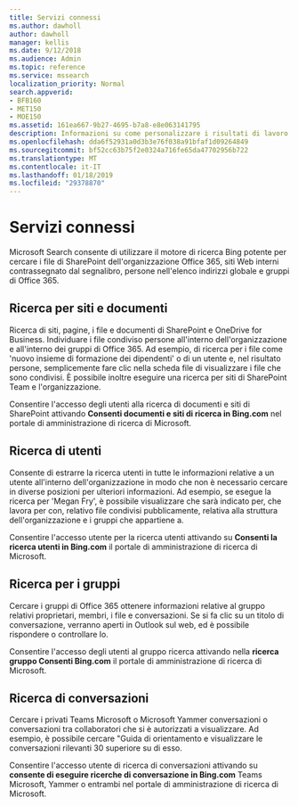 ```yaml
---
title: Servizi connessi
ms.author: dawholl
author: dawholl
manager: kellis
ms.date: 9/12/2018
ms.audience: Admin
ms.topic: reference
ms.service: mssearch
localization_priority: Normal
search.appverid:
- BFB160
- MET150
- MOE150
ms.assetid: 161ea667-9b27-4695-b7a8-e8e063141795
description: Informazioni su come personalizzare i risultati di lavoro che vengono visualizzati quando si utilizza Microsoft Search.
ms.openlocfilehash: dda6f52931a0d3b3e76f038a91bfaf1d09264849
ms.sourcegitcommit: bf52cc63b75f2e0324a716fe65da47702956b722
ms.translationtype: MT
ms.contentlocale: it-IT
ms.lasthandoff: 01/18/2019
ms.locfileid: "29378870"
---
```

# <a name="connected-services"></a>Servizi connessi

Microsoft Search consente di utilizzare il motore di ricerca Bing potente per cercare i file di SharePoint dell'organizzazione Office 365, siti Web interni contrassegnato dal segnalibro, persone nell'elenco indirizzi globale e gruppi di Office 365.
  
## <a name="search-for-sites-and-documents"></a>Ricerca per siti e documenti

Ricerca di siti, pagine, i file e documenti di SharePoint e OneDrive for Business. Individuare i file condiviso persone all'interno dell'organizzazione e all'interno dei gruppi di Office 365. Ad esempio, di ricerca per i file come 'nuovo insieme di formazione dei dipendenti' o di un utente e, nel risultato persone, semplicemente fare clic nella scheda file di visualizzare i file che sono condivisi. È possibile inoltre eseguire una ricerca per siti di SharePoint Team e l'organizzazione.
  
Consentire l'accesso degli utenti alla ricerca di documenti e siti di SharePoint attivando **Consenti documenti e siti di ricerca in Bing.com** nel portale di amministrazione di ricerca di Microsoft. 
  
## <a name="search-for-people"></a>Ricerca di utenti

Consente di estrarre la ricerca utenti in tutte le informazioni relative a un utente all'interno dell'organizzazione in modo che non è necessario cercare in diverse posizioni per ulteriori informazioni. Ad esempio, se esegue la ricerca per 'Megan Fry', è possibile visualizzare che sarà indicato per, che lavora per con, relativo file condivisi pubblicamente, relativa alla struttura dell'organizzazione e i gruppi che appartiene a.
  
Consentire l'accesso utente per la ricerca utenti attivando su **Consenti la ricerca utenti in Bing.com** il portale di amministrazione di ricerca di Microsoft. 
  
## <a name="search-for-groups"></a>Ricerca per i gruppi

Cercare i gruppi di Office 365 ottenere informazioni relative al gruppo relativi proprietari, membri, i file e conversazioni. Se si fa clic su un titolo di conversazione, verranno aperti in Outlook sul web, ed è possibile rispondere o controllare lo.
  
Consentire l'accesso degli utenti al gruppo ricerca attivando nella **ricerca gruppo Consenti Bing.com** il portale di amministrazione di ricerca di Microsoft. 
  
## <a name="search-for-conversations"></a>Ricerca di conversazioni

Cercare i privati Teams Microsoft o Microsoft Yammer conversazioni o conversazioni tra collaboratori che si è autorizzati a visualizzare. Ad esempio, è possibile cercare "Guida di orientamento e visualizzare le conversazioni rilevanti 30 superiore su di esso.
  
Consentire l'accesso utente di ricerca di conversazioni attivando su **consente di eseguire ricerche di conversazione in Bing.com** Teams Microsoft, Yammer o entrambi nel portale di amministrazione di ricerca di Microsoft. 

  

